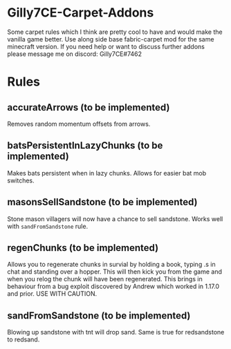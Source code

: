 # Gilly7CE-Carpet-Addons
Some carpet rules which I think are pretty cool to have and would make the vanilla game better.
Use along side base fabric-carpet mod for the same minecraft version.
If you need help or want to discuss further addons please message me on discord: Gilly7CE#7462
# Rules
## accurateArrows (to be implemented)
Removes random momentum offsets from arrows.
## batsPersistentInLazyChunks (to be implemented)
Makes bats persistent when in lazy chunks. Allows for easier bat mob switches.
## masonsSellSandstone (to be implemented)
Stone mason villagers will now have a chance to sell sandstone. Works well with `sandFromSandstone` rule.
## regenChunks (to be implemented)
Allows you to regenerate chunks in survial by holding a book, typing .s in chat and standing over a hopper. This will then kick you from the game and when you relog the chunk will have been regenerated. This brings in behaviour from a bug exploit discovered by Andrew which worked in 1.17.0 and prior. USE WITH CAUTION.
## sandFromSandstone (to be implemented)
Blowing up sandstone with tnt will drop sand. Same is true for redsandstone to redsand.
